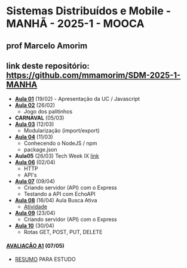 # Sistemas Distribuídos e Mobile - MANHÃ - 2025-1 - MOOCA

## prof Marcelo Amorim
## link deste repositório: https://github.com/mmamorim/SDM-2025-1-MANHA

* **[Aula 01](./Aula01_19FEV/)** (19/02) - Apresentação da UC / Javascript
* **[Aula 02](./Aula02_26FEV/)** (26/02) 
  - Jogo dos palitinhos 
* **CARNAVAL** (05/03) 
* **[Aula 03](./Aula03_12Mar/)** (12/03) 
  - Modularização (import/export) 
* **[Aula 04](./Aula04_19Mar/)** (11/03) 
  - Conhecendo o NodeJS / npm 
  - package.json 
* **Aula05** (26/03) Tech Week IX [link](https://animatechweek.com.br/)
* **[Aula 06](./Aula06_02Abr//)** (02/04) 
  - HTTP
  - API's
* **[Aula 07](./Aula07_09Abr//)** (09/04) 
  - Criando servidor (API) com o Express
  - Testando a API com EchoAPI
* **[Aula 08](./Aula08_16Abr/)** (16/04)  Aula Busca Ativa
  - [Atividade](./Aula08_16Abr)
* **[Aula 09](./Aula09_23Abr//)** (23/04) 
  - Criando servidor (API) com o Express
* **[Aula 10](./Aula10_30Abr//)** (30/04) 
  - Rotas GET, POST, PUT, DELETE

#### **[AVALIAÇÃO A1](./resumoA1/)** (07/05) 
  - [RESUMO](./resumoA1/) PARA ESTUDO
